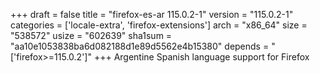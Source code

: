 +++
draft = false
title = "firefox-es-ar 115.0.2-1"
version = "115.0.2-1"
categories = ['locale-extra', 'firefox-extensions']
arch = "x86_64"
size = "538572"
usize = "602639"
sha1sum = "aa10e1053838ba6d082188d1e89d5562e4b15380"
depends = "['firefox>=115.0.2']"
+++
Argentine Spanish language support for Firefox